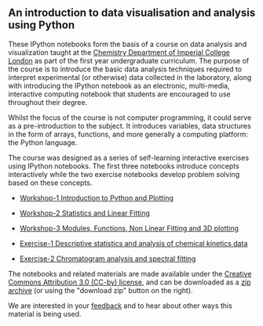 An introduction to data visualisation and analysis using Python
-------

These IPython notebooks form the basis of a course on data analysis and visualization taught at the [Chemistry Department of Imperial College London](http://www.imperial.ac.uk/chemistry) as part of the first year undergraduate curriculum.
The purpose of the course is to introduce the basic data analysis techniques required to interpret experimental (or otherwise) data collected in the laboratory, along with introducing the IPython notebook as an electronic, multi-media, interactive computing notebook that students are encouraged to use throughout their degree.

Whilst the focus of the course is not computer programming, it could serve as a pre-introduction to the subject. It introduces variables, data structures in the form of arrays, functions, and more generally a computing platform: the Python language.

The course was designed as a series of self-learning interactive exercises using IPython notebooks.
The first three notebooks introduce concepts interactively while the two exercise notebooks develop problem solving based on these concepts.

* [Workshop-1 Introduction to Python and Plotting](http://nbviewer.ipython.org/urls/raw.github.com/imperialchem/python-data-viz-intro/master/workshop1/workshop_1.ipynb)

* [Workshop-2 Statistics and Linear Fitting](http://nbviewer.ipython.org/urls/raw.github.com/imperialchem/python-data-viz-intro/master/workshop2/workshop_2.ipynb)

* [Workshop-3 Modules, Functions, Non Linear Fitting and 3D plotting](http://nbviewer.ipython.org/urls/raw.github.com/imperialchem/python-data-viz-intro/master/workshop3/workshop_3.ipynb)

* [Exercise-1 Descriptive statistics and analysis of chemical kinetics data](http://nbviewer.ipython.org/urls/raw.github.com/imperialchem/python-data-viz-intro/master/exercises1/exercise_1.ipynb)

* [Exercise-2 Chromatogram analysis and spectral fitting](http://nbviewer.ipython.org/urls/raw.github.com/imperialchem/python-data-viz-intro/master/exercises2/exercise_2.ipynb)

The notebooks and related materials are made available under the [Creative Commons Attribution 3.0 (CC-by) license](http://creativecommons.org/licenses/by/3.0/), and can be downloaded as a [zip archive](https://github.com/imperialchem/python-data-viz-intro/archive/master.zip) (or using the "download zip" button on the right).

We are interested in your [feedback](mailto:python@imperial.ac.uk) and to hear about other ways this material is being used.
